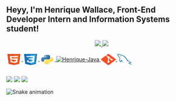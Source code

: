 ## Heyy, I'm Henrique Wallace, Front-End Developer Intern and Information Systems student!
<div align="center">
  <a href="https://github.com/henriquewallace">
  <img height="180em" src="https://github-readme-stats.vercel.app/api?username=henriquewallace&show_icons=true&theme=dracula&include_all_commits=true&count_private=true"/>
  <img height="180em" src="https://github-readme-stats.vercel.app/api/top-langs/?username=henriquewallace&layout=compact&langs_count=7&theme=dracula"/>
</div>
<div style="display: inline_block"><br>
  <img align="center" alt="Henrique-HTML" height="30" width="40" src="https://raw.githubusercontent.com/devicons/devicon/master/icons/html5/html5-original.svg">
  <img align="center" alt="Henrique-CSS" height="30" width="40" src="https://raw.githubusercontent.com/devicons/devicon/master/icons/css3/css3-original.svg">
  <img align="center" alt="Henrique-Python" height="30" width="40" src="https://raw.githubusercontent.com/devicons/devicon/master/icons/python/python-original.svg">
  <img align="center" alt="Henrique-Java" height="30" width="40" src="https://cdn-icons-png.flaticon.com/512/226/226777.png">
  <img align="center" alt="Henrique-Java" height="30" width="40" src="https://raw.githubusercontent.com/devicons/devicon/master/icons/git/git-original.svg">
  <img align="center" alt="Henrique-Java" height="30" width="40" src="https://raw.githubusercontent.com/devicons/devicon/master/icons/mysql/mysql-original.svg">
</div>

  ##
 
<div> 
  <a href="https://instagram.com/h__wallace" target="_blank"><img src="https://img.shields.io/badge/-Instagram-%23E4405F?style=for-the-badge&logo=instagram&logoColor=white" target="_blank"></a>
  <a href = "henrique.wallace@hotmail.com"><img src="https://img.shields.io/badge/-Gmail-%23333?style=for-the-badge&logo=gmail&logoColor=white" target="_blank"></a>
  <a href="https://www.linkedin.com/in/henrique-wallace/" target="_blank"><img src="https://img.shields.io/badge/-LinkedIn-%230077B5?style=for-the-badge&logo=linkedin&logoColor=white" target="_blank"></a> 
 
  ![Snake animation](https://github.com/henriquewallace/henriquewallace/blob/output/github-contribution-grid-snake.svg)
 
</div>
